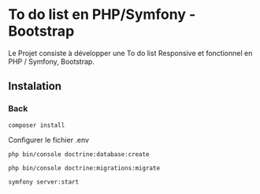 # To do list en PHP/Symfony - Bootstrap

Le Projet consiste à développer une To do list Responsive et fonctionnel en PHP / Symfony, Bootstrap.

## Instalation

### Back

````
composer install

````
Configurer le fichier .env
````
php bin/console doctrine:database:create
 
php bin/console doctrine:migrations:migrate

````
````
symfony server:start
````


